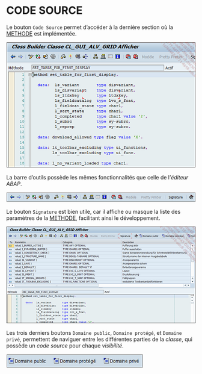# **CODE SOURCE**

Le bouton `Code Source` permet d’accéder à la dernière section où la [METHODE](./01_Méthodes.md) est implémentée.

![](../../ressources/14_03_04_01.png)

La barre d’outils possède les mêmes fonctionnalités que celle de l’_éditeur ABAP_.

![](../../ressources/14_03_04_02.png)

Le bouton `Signature` est bien utile, car il affiche ou masque la liste des paramètres de la [METHODE](./01_Méthodes.md), facilitant ainsi le développement.

![](../../ressources/14_03_04_03.png)

Les trois derniers boutons `Domaine public`, `Domaine protégé`, et `Domaine privé`, permettent de naviguer entre les différentes parties de la _classe_, qui possède un _code source_ pour chaque _visibilité_.

![](../../ressources/14_03_04_04.png)
